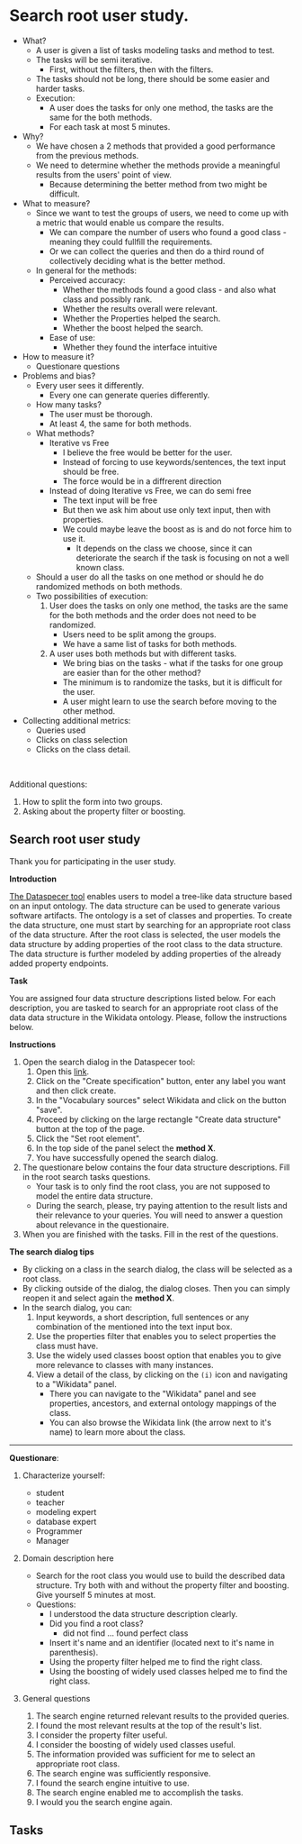 # Search root user study.

- What?
  - A user is given a list of tasks modeling tasks and method to test.
  - The tasks will be semi iterative.
    - First, without the filters, then with the filters.
  - The tasks should not be long, there should be some easier and harder tasks.  
  - Execution:
    - A user does the tasks for only one method, the tasks are the same for the both methods.
    - For each task at most 5 minutes.
- Why?
  - We have chosen a 2 methods that provided a good performance from the previous methods.
  - We need to determine whether the methods provide a meaningful results from the users' point of view.
    - Because determining the better method from two might be difficult.
- What to measure?
  - Since we want to test the groups of users, we need to come up with a metric that would enable us compare the results.
    - We can compare the number of users who found a good class - meaning they could fullfill the requirements.
    - Or we can collect the queries and then do a third round of collectively deciding what is the better method.
  - In general for the methods:
    - Perceived accuracy:
      - Whether the methods found a good class - and also what class and possibly rank.
      - Whether the results overall were relevant.
      - Whether the Properties helped the search.
      - Whether the boost helped the search.
    - Ease of use:
      - Whether they found the interface intuitive
- How to measure it?
  - Questionare questions 
- Problems and bias?
  - Every user sees it differently.
    - Every one can generate queries differently.
  - How many tasks?
    - The user must be thorough.
    - At least 4, the same for both methods.
  - What methods?
    - Iterative vs Free
      - I believe the free would be better for the user.
      - Instead of forcing to use keywords/sentences, the text input should be free.
      - The force would be in a diffrerent direction
    - Instead of doing Iterative vs Free, we can do semi free
      - The text input will be free
      - But then we ask him about use only text input, then with properties.
      - We could maybe leave the boost as is and do not force him to use it.
        - It depends on the class we choose, since it can deteriorate the search if the task is focusing on not a well known class.
  - Should a user do all the tasks on one method or should he do randomized methods on both methods.
  - Two possibilities of execution:
      1. User does the tasks on only one method, the tasks are the same for the both methods and the order does not need to be randomized.
         - Users need to be split among the groups.
         - We have a same list of tasks for both methods.
      2. A user uses both methods but with different tasks.
         - We bring bias on the tasks - what if the tasks for one group are easier than for the other method?
         - The minimum is to randomize the tasks, but it is difficult for the user.
         - A user might learn to use the search before moving to the other method.
- Collecting additional metrics:
  - Queries used
  - Clicks on class selection
  - Clicks on the class detail.

<br>

Additional questions:
 1. How to split the form into two groups.
 2. Asking about the property filter or boosting.


## Search root user study

Thank you for participating in the user study.

**Introduction**

[The Dataspecer tool](https://dataspecer.com/) enables users to model a tree-like data structure based on an input ontology.
The data structure can be used to generate various software artifacts.
The ontology is a set of classes and properties. 
To create the data structure, one must start by searching for an appropriate root class of the data structure.
After the root class is selected, the user models the data structure by adding properties of the root class to the data structure.
The data structure is further modeled by adding properties of the already added property endpoints.  

**Task**

You are assigned four data structure descriptions listed below. For each description, you are tasked to search for an appropriate root class of the data data structure in the Wikidata ontology. Please, follow the instructions below.

**Instructions**

1. Open the search dialog in the Dataspecer tool:
     1. Open this [link]().
     2. Click on the "Create specification" button, enter any label you want and then click create.
     3. In the "Vocabulary sources" select Wikidata and click on the button "save".
     4. Proceed by clicking on the large rectangle "Create data structure" button at the top of the page.
     5. Click the "Set root element".
     6. In the top side of the panel select the **method X**.
     7. You have successfully opened the search dialog.
2. The questionare below contains the four data structure descriptions. Fill in the root search tasks questions. 
   - Your task is to only find the root class, you are not supposed to model the entire data structure.
   - During the search, please, try paying attention to the result lists and their relevance to your queries. You will need to answer a question about relevance in the questionaire.
3. When you are finished with the tasks. Fill in the rest of the questions.

**The search dialog tips**

  - By clicking on a class in the search dialog, the class will be selected as a root class.
  - By clicking outside of the dialog, the dialog closes. Then you can simply reopen it and select again the **method X**.
  - In the search dialog, you can:
    1. Input keywords, a short description, full sentences or any combination of the mentioned into the text input box.
    2. Use the properties filter that enables you to select properties the class must have.
    3. Use the widely used classes boost option that enables you to give more relevance to classes with many instances.
    4. View a detail of the class, by clicking on the `(i)` icon and navigating to a "Wikidata" panel.
       - There you can navigate to the "Wikidata" panel and see properties, ancestors, and external ontology mappings of the class.
       - You can also browse the Wikidata link (the arrow next to it's name) to learn more about the class. 

---------------

**Questionare**:
 1. Characterize yourself:
       - student
       - teacher
       - modeling expert
       - database expert
       - Programmer
       - Manager
 2. Domain description here
    - Search for the root class you would use to build the described data structure. Try both with and without the property filter and boosting. Give yourself 5 minutes at most.
    - Questions:
        - I understood the data structure description clearly.
        - Did you find a root class?
            -  did not find ... found perfect class
        - Insert it's name and an identifier (located next to it's name in parenthesis). 
        - Using the property filter helped me to find the right class.
        - Using the boosting of widely used classes helped me to find the right class.

1. General questions
    1. The search engine returned relevant results to the provided queries.
    2. I found the most relevant results at the top of the result's list.
    3. I consider the property filter useful.
    4. I consider the boosting of widely used classes useful.
    5. The information provided was sufficient for me to select an appropriate root class.
    6. The search engine was sufficiently responsive.
    7. I found the search engine intuitive to use. 
    8. The search engine enabled me to accomplish the tasks.
    9. I would you the search engine again.
  

## Tasks


